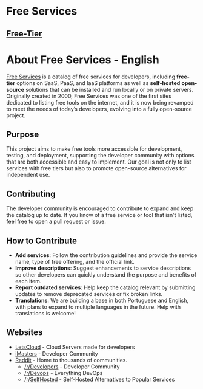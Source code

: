 # Free Services

## [Free-Tier](free-tier_en.md)

# About Free Services - English
[Free Services](https://freeservices.dev) is a catalog of free services for developers, including **free-tier** options on SaaS, PaaS, and IaaS platforms as well as **self-hosted** **open-source** solutions that can be installed and run locally or on private servers. Originally created in 2000, Free Services was one of the first sites dedicated to listing free tools on the internet, and it is now being revamped to meet the needs of today’s developers, evolving into a fully open-source project.

## Purpose
This project aims to make free tools more accessible for development, testing, and deployment, supporting the developer community with options that are both accessible and easy to implement. Our goal is not only to list services with free tiers but also to promote open-source alternatives for independent use.

## Contributing
The developer community is encouraged to contribute to expand and keep the catalog up to date. If you know of a free service or tool that isn’t listed, feel free to open a pull request or issue.

## How to Contribute
- **Add services**: Follow the contribution guidelines and provide the service name, type of free offering, and the official link.
- **Improve descriptions**: Suggest enhancements to service descriptions so other developers can quickly understand the purpose and benefits of each item.
- **Report outdated services**: Help keep the catalog relevant by submitting updates to remove deprecated services or fix broken links.
- **Translations**: We are building a base in both Portuguese and English, with plans to expand to multiple languages in the future. Help with translations is welcome!

## Websites
- [LetsCloud](https://letscloud.io) - Cloud Servers made for developers
- [iMasters](https://imasters.com.br) - Developer Community
- [Reddit](https://reddit.com) - Home to thousands of communities.
  -  [/r/Developers](https://www.reddit.com/r/developers/) - Developer Community
  -  [/r/Devops](https://www.reddit.com/r/devops/) - Everything DevOps
  -  [/r/SelfHosted](https://www.reddit.com/r/selfhosted/) - Self-Hosted Alternatives to Popular Services
